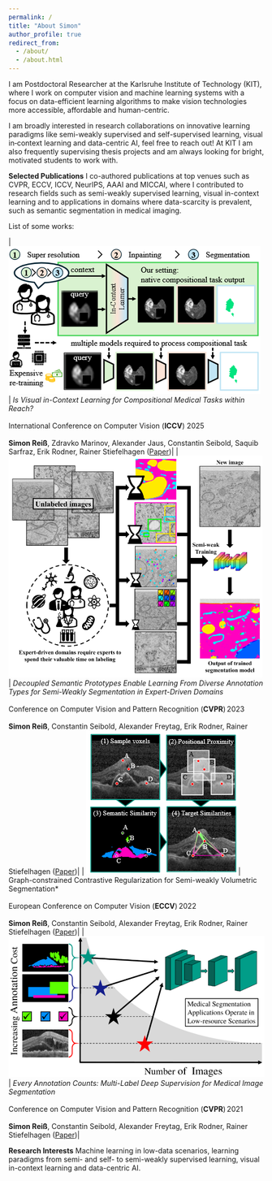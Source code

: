 ```yaml
---
permalink: /
title: "About Simon"
author_profile: true
redirect_from: 
  - /about/
  - /about.html
---
```


I am Postdoctoral Researcher at the Karlsruhe Institute of Technology (KIT), where I work on computer vision and machine learning systems with a focus on data-efficient learning algorithms to make vision technologies more accessible, affordable and human-centric.

I am broadly interested in research collaborations on innovative learning paradigms like semi-weakly supervised and self-supervised learning, visual in‑context learning and data-centric AI, feel free to reach out!
At KIT I am also frequently supervising thesis projects and am always looking for bright, motivated students to work with.


**Selected Publications**
I co-authored publications at top venues such as CVPR, ECCV, ICCV, NeurIPS, AAAI and MICCAI, where I contributed to research fields such as semi-weakly supervised learning, visual in-context learning and to applications in domains where data-scarcity is prevalent, such as semantic segmentation in medical imaging.

List of some works:

| ![Is compositional visual in-Context Learning in reach?](/images/publication_teasers/is_visual_in_context.png) | *Is Visual in-Context Learning for Compositional Medical Tasks within Reach?* <br> <br> International Conference on Computer Vision (**ICCV**) 2025 <br> <br> **Simon Reiß**, Zdravko Marinov, Alexander Jaus, Constantin Seibold, Saquib Sarfraz, Erik Rodner, Rainer Stiefelhagen ([Paper](https://arxiv.org/abs/2507.00868))|
| ![Decoupled Semantic Prototypes](/images/publication_teasers/dsp.png)| *Decoupled Semantic Prototypes Enable Learning From Diverse Annotation Types for Semi-Weakly Segmentation in Expert-Driven Domains* <br> <br> Conference on Computer Vision and Pattern Recognition (**CVPR**) 2023 <br> <br> **Simon Reiß**, Constantin Seibold, Alexander Freytag, Erik Rodner, Rainer Stiefelhagen ([Paper](https://openaccess.thecvf.com/content/CVPR2023/html/Reiss_Decoupled_Semantic_Prototypes_Enable_Learning_From_Diverse_Annotation_Types_for_CVPR_2023_paper.html))|
| ![Graph constrained contrastive regularization](/images/publication_teasers/graph_constrained.png)| Graph-constrained Contrastive Regularization for Semi-weakly Volumetric Segmentation* <br> <br> European Conference on Computer Vision (**ECCV**) 2022 <br> <br> **Simon Reiß**, Constantin Seibold, Alexander Freytag, Erik Rodner, Rainer Stiefelhagen ([Paper](https://www.ecva.net/papers/eccv_2022/papers_ECCV/html/399_ECCV_2022_paper.php))|
| ![Every Annotation Counts](/images/publication_teasers/every_annotation_counts.png)| *Every Annotation Counts: Multi-Label Deep Supervision for Medical Image Segmentation* <br> <br> Conference on Computer Vision and Pattern Recognition (**CVPR**) 2021 <br> <br> **Simon Reiß**, Constantin Seibold, Alexander Freytag, Erik Rodner, Rainer Stiefelhagen ([Paper](https://openaccess.thecvf.com/content/CVPR2021/html/Reiss_Every_Annotation_Counts_Multi-Label_Deep_Supervision_for_Medical_Image_Segmentation_CVPR_2021_paper.html))|

**Research Interests**
Machine learning in low-data scenarios, learning paradigms from semi- and self- to semi-weakly supervised learning, visual in-context learning and data-centric AI.
